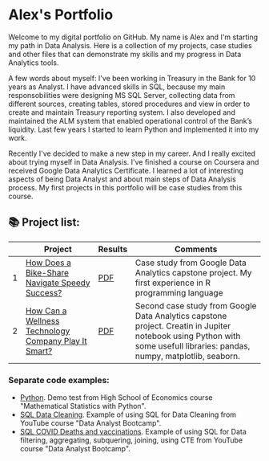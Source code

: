 # Alex's Portfolio

Welcome to my digital portfolio on GitHub. My name is Alex and I'm starting my path in Data Analysis. Here is a collection of my projects, case studies and other files that can demonstrate my skills and my progress in Data Analytics tools.

A few words about myself: I've been working in Treasury in the Bank for 10 years as Analyst. I have advanced skills in SQL, because my main responsobilities were designing MS SQL Server, collecting data from different sources, creating tables, stored procedures and view in order to create and maintain Treasury reporting system. I also developed and maintained the ALM system that enabled operational control of the Bank’s liquidity. Last few years I started to learn Python and implemented it into my work. 

Recently I've decided to make a new step in my career. And I really excited about trying myself in Data Analysis. I've finished a course on Coursera and received Google Data Analytics Certificate. I learned a lot of interesting aspects of being Data Analyst and about main steps of Data Analysis process. My first projects in this portfolio will be case studies from this course. 

## 📚 Project list:  

|    | Project | Results | Comments |
|--------|----------|--------|----------------------------|
| 1 | [How Does a Bike-Share Navigate Speedy Success?](https://github.com/AlexPopov88/Portfolio/blob/main/Projects/Cyclistic%20bike-share/Cyclistic%20bike-share%20analysis.Rmd) | [PDF](https://github.com/AlexPopov88/Portfolio/blob/main/Projects/Cyclistic%20bike-share/Cyclistic%20bike-share%20analysis.pdf) | Case study from Google Data Analytics capstone project. My first experience in R programming language |
| 2 | [How Can a Wellness Technology Company Play It Smart?](https://github.com/AlexPopov88/Portfolio/blob/main/Projects/Bellabeat/Bellabeat%20wellness%20analysis.ipynb) | [PDF](https://github.com/AlexPopov88/Portfolio/blob/main/Projects/Bellabeat/Bellabeat%20wellness%20analysis.pdf) | Second case study from Google Data Analytics capstone project. Creatin in Jupiter notebook using Python with some usefull libraries: pandas, numpy, matplotlib, seaborn.|


### Separate code examples:
+ [Python](https://github.com/AlexPopov88/Portfolio/blob/main/Code%20examples/Python_HSE_Demo%20Test.ipynb). Demo test from High School of Economics course "Mathematical Statistics with Python".
+ [SQL Data Cleaning](https://github.com/AlexPopov88/Portfolio/blob/main/Code%20examples/SQL_cleaning_data.sql). Example of using SQL for Data Cleaning from YouTube course "Data Analyst Bootcamp".
+ [SQL COVID Deaths and vaccinations](https://github.com/AlexPopov88/Portfolio/blob/main/Code%20examples/SQL_COVID%20deaths%20and%20vaccinations.sql). Example of using SQL for Data filtering, aggregating, subquering, joining, using CTE from YouTube course "Data Analyst Bootcamp".

  
